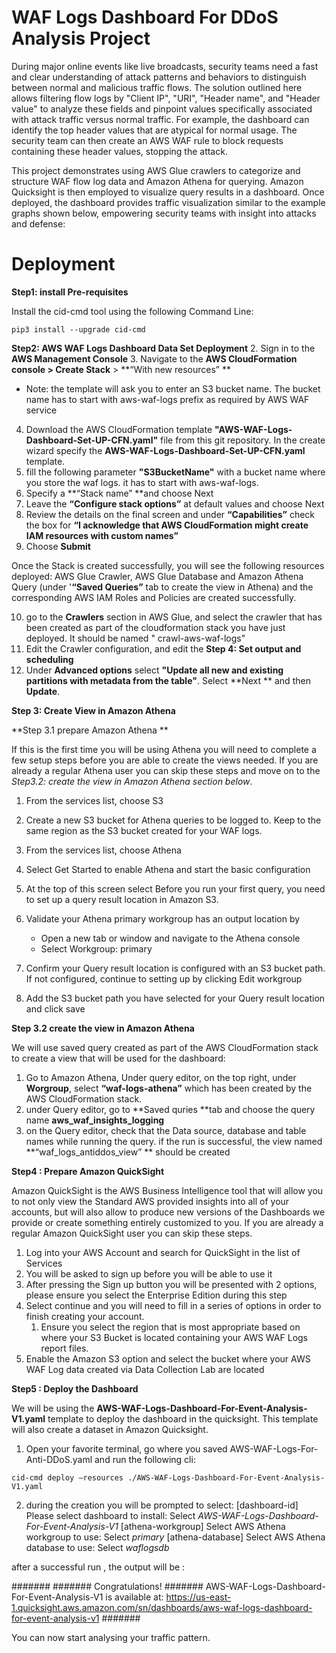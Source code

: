# WAF Logs Dashboard For DDoS Analysis Project

During major online events like live broadcasts, security teams need a fast and clear understanding of attack patterns and behaviors to distinguish between normal and malicious traffic flows. The solution outlined here allows filtering flow logs by "Client IP", "URI", "Header name", and "Header value" to analyze these fields and pinpoint values specifically associated with attack traffic versus normal traffic. For example, the dashboard can identify the top header values that are atypical for normal usage. The security team can then create an AWS WAF rule to block requests containing these header values, stopping the attack.
 
This project demonstrates using AWS Glue crawlers to categorize and structure WAF flow log data and Amazon Athena for querying. Amazon Quicksight is then employed to visualize query results in a dashboard. Once deployed, the dashboard provides traffic visualization similar to the example graphs shown below, empowering security teams with insight into attacks and defense:

# Deployment
**Step1: install Pre-requisites**

 Install the cid-cmd tool using the following Command Line: 
    
`pip3 install --upgrade cid-cmd`

**Step2: AWS WAF Logs Dashboard Data Set Deployment**
2. Sign in to the **AWS Management Console**
3. Navigate to the **AWS CloudFormation **console >** Create Stack** > **“With new resources” **

* Note: the template will ask you to enter an S3 bucket name. The bucket name has to start with aws-waf-logs prefix as required by AWS WAF service 

4. Download the AWS CloudFormation template **"AWS-WAF-Logs-Dashboard-Set-UP-CFN.yaml"** file from this git repository. In the create wizard specify the **AWS-WAF-Logs-Dashboard-Set-UP-CFN.yaml**  template.
5. fill the following parameter **"S3BucketName"** with a bucket name where you store the waf logs. it has to start with aws-waf-logs.
6. Specify a **“Stack name” **and choose Next
7. Leave the **“Configure stack options”** at default values and choose Next
8. Review the details on the final screen and under **“Capabilities”** check the box for **“I acknowledge that AWS CloudFormation might create IAM resources with custom names”**
9. Choose **Submit**

Once the Stack is created successfully, you will see the following resources deployed:
AWS Glue Crawler, AWS Glue Database and  Amazon Athena Query (under '**“Saved Queries”** tab to create the view in Athena) and the corresponding AWS IAM Roles and Policies are created successfully.

10. go to the **Crawlers**  section in AWS Glue, and select the crawler that has been created as part of the cloudformation stack you have just deployed. It should be named " crawl-aws-waf-logs"
11. Edit the Crawler configuration, and edit the **Step 4: Set output and scheduling**
12. Under **Advanced options** select **"Update all new and existing partitions with metadata from the table"**. Select **Next ** and then **Update**.

**Step 3:  Create View in Amazon Athena**

**Step 3.1 prepare Amazon Athena  **

If this is the first time you will be using Athena you will need to complete a few setup steps before you are able to create the views needed. If you are already a regular Athena user you can skip these steps and move on to the _Step3.2: create the view in Amazon Athena section below_. 

1. From the services list, choose S3
2. Create a new S3 bucket for Athena queries to be logged to. Keep to the same region as the S3 bucket created for your WAF logs.
3. From the services list, choose Athena
4. Select Get Started to enable Athena and start the basic configuration
5. At the top of this screen select Before you run your first query, you need to set up a query result location in Amazon S3.
6. Validate your Athena primary workgroup has an output location by

    * Open a new tab or window and navigate to the Athena console
    * Select Workgroup: primary

7.  Confirm your Query result location is configured with an S3 bucket path. If not configured, continue to setting up by clicking Edit workgroup
8.  Add the S3 bucket path you have selected for your Query result location and click save 

**Step 3.2 create the view in Amazon Athena** 

We will use  saved query created as part of the AWS CloudFormation stack to create a view that will be used for the dashboard:

1. Go to Amazon Athena, Under query editor, on the top right, under **Worgroup**, select **“waf-logs-athena”** which has been created by the AWS CloudFormation stack.
2. under Query editor, go to **Saved quries **tab and choose the query name **aws_waf_insights_logging**
3. on the Query editor, check that the Data source, database and table names while running the query. if the run is successful, the view named **“waf_logs_antiddos_view” ** should be created

**Step4 : Prepare Amazon QuickSight**

 Amazon QuickSight is the AWS Business Intelligence tool that will allow you to not only view the Standard AWS provided insights into all of your accounts, but will also allow to produce new versions of the Dashboards we provide or create something entirely customized to you. If you are already a regular Amazon QuickSight user you can skip these steps. 

1. Log into your AWS Account and search for QuickSight in the list of Services
2. You will be asked to sign up before you will be able to use it
3. After pressing the Sign up button you will be presented with 2 options, please ensure you select the Enterprise Edition during this step
4. Select continue and you will need to fill in a series of options in order to finish creating your account.
    1. Ensure you select the region that is most appropriate based on where your S3 Bucket is located containing your AWS WAF Logs  report files.
5. Enable the Amazon S3 option and select the bucket where your AWS WAF Log data created via Data Collection Lab are located 

**Step5 : Deploy the Dashboard**


We will be using the **AWS-WAF-Logs-Dashboard-For-Event-Analysis-V1.yaml** template to deploy the dashboard in the quicksight. This template will also create a dataset in Amazon Quicksight.

1. Open your favorite terminal, go where you saved AWS-WAF-Logs-For-Anti-DDoS.yaml and run the following cli:

`cid-cmd deploy —resources ./AWS-WAF-Logs-Dashboard-For-Event-Analysis-V1.yaml`

2. during the creation you will be prompted to select: 
[dashboard-id] Please select dashboard to install: 
Select  _AWS-WAF-Logs-Dashboard-For-Event-Analysis-V1_
[athena-workgroup] Select AWS Athena workgroup to use:
Select _primary_
[athena-database] Select AWS Athena database to use: 
Select _waflogsdb_


after a successful run , the output will be :

#######
####### Congratulations!
####### AWS-WAF-Logs-Dashboard-For-Event-Analysis-V1 is available at: https://us-east-1.quicksight.aws.amazon.com/sn/dashboards/aws-waf-logs-dashboard-for-event-analysis-v1
#######

You can now start analysing your traffic pattern.








